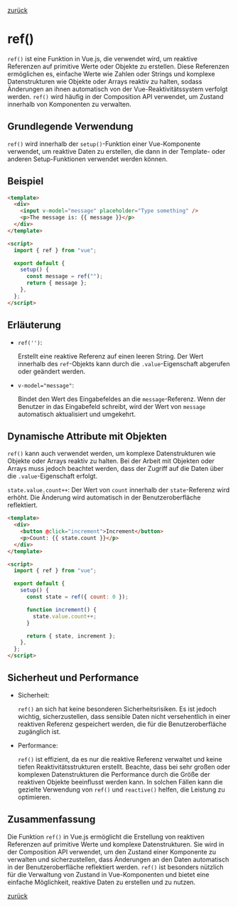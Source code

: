 [zurück](../Readme.md)

# ref()

`ref()` ist eine Funktion in Vue.js, die verwendet wird, um reaktive Referenzen auf primitive Werte oder Objekte zu erstellen. Diese Referenzen ermöglichen es, einfache Werte wie Zahlen oder Strings und komplexe Datenstrukturen wie Objekte oder Arrays reaktiv zu halten, sodass Änderungen an ihnen automatisch von der Vue-Reaktivitätssystem verfolgt werden. `ref()` wird häufig in der Composition API verwendet, um Zustand innerhalb von Komponenten zu verwalten.

## Grundlegende Verwendung

`ref()` wird innerhalb der `setup()`-Funktion einer Vue-Komponente verwendet, um reaktive Daten zu erstellen, die dann in der Template- oder anderen Setup-Funktionen verwendet werden können.

## Beispiel

```html
<template>
  <div>
    <input v-model="message" placeholder="Type something" />
    <p>The message is: {{ message }}</p>
  </div>
</template>

<script>
  import { ref } from "vue";

  export default {
    setup() {
      const message = ref("");
      return { message };
    },
  };
</script>
```

## Erläuterung

- `ref('')`:

  Erstellt eine reaktive Referenz auf einen leeren String. Der Wert innerhalb des `ref`-Objekts kann durch die `.value`-Eigenschaft abgerufen oder geändert werden.

- `v-model="message"`:

  Bindet den Wert des Eingabefeldes an die `message`-Referenz. Wenn der Benutzer in das Eingabefeld schreibt, wird der Wert von `message` automatisch aktualisiert und umgekehrt.

## Dynamische Attribute mit Objekten

`ref()` kann auch verwendet werden, um komplexe Datenstrukturen wie Objekte oder Arrays reaktiv zu halten. Bei der Arbeit mit Objekten oder Arrays muss jedoch beachtet werden, dass der Zugriff auf die Daten über die `.value`-Eigenschaft erfolgt.

`state.value.count++`: Der Wert von `count` innerhalb der `state`-Referenz wird erhöht. Die Änderung wird automatisch in der Benutzeroberfläche reflektiert.

```html
<template>
  <div>
    <button @click="increment">Increment</button>
    <p>Count: {{ state.count }}</p>
  </div>
</template>

<script>
  import { ref } from "vue";

  export default {
    setup() {
      const state = ref({ count: 0 });

      function increment() {
        state.value.count++;
      }

      return { state, increment };
    },
  };
</script>
```

## Sicherheut und Performance

- Sicherheit:

  `ref()` an sich hat keine besonderen Sicherheitsrisiken. Es ist jedoch wichtig, sicherzustellen, dass sensible Daten nicht versehentlich in einer reaktiven Referenz gespeichert werden, die für die Benutzeroberfläche zugänglich ist.

- Performance:

  `ref()` ist effizient, da es nur die reaktive Referenz verwaltet und keine tiefen Reaktivitätsstrukturen erstellt. Beachte, dass bei sehr großen oder komplexen Datenstrukturen die Performance durch die Größe der reaktiven Objekte beeinflusst werden kann. In solchen Fällen kann die gezielte Verwendung von `ref()` und `reactive()` helfen, die Leistung zu optimieren.

## Zusammenfassung

Die Funktion `ref()` in Vue.js ermöglicht die Erstellung von reaktiven Referenzen auf primitive Werte und komplexe Datenstrukturen. Sie wird in der Composition API verwendet, um den Zustand einer Komponente zu verwalten und sicherzustellen, dass Änderungen an den Daten automatisch in der Benutzeroberfläche reflektiert werden. `ref()` ist besonders nützlich für die Verwaltung von Zustand in Vue-Komponenten und bietet eine einfache Möglichkeit, reaktive Daten zu erstellen und zu nutzen.

[zurück](../Readme.md)
